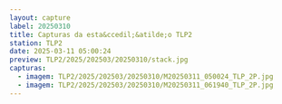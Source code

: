 ```yaml
---
layout: capture
label: 20250310
title: Capturas da esta&ccedil;&atilde;o TLP2
station: TLP2
date: 2025-03-11 05:00:24
preview: TLP2/2025/202503/20250310/stack.jpg
capturas:
  - imagem: TLP2/2025/202503/20250310/M20250311_050024_TLP_2P.jpg
  - imagem: TLP2/2025/202503/20250310/M20250311_061940_TLP_2P.jpg
---
```


